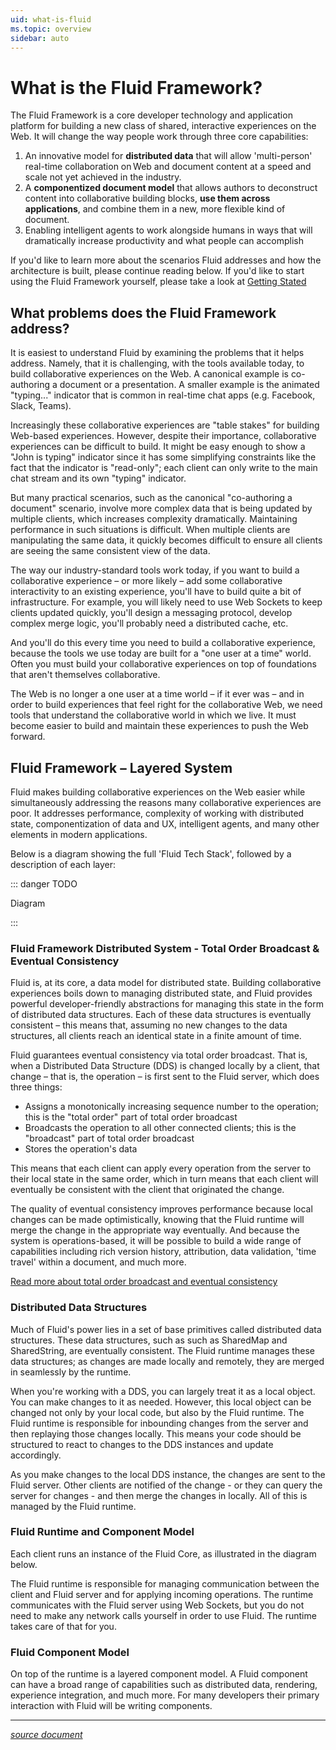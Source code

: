 ```yaml
---
uid: what-is-fluid
ms.topic: overview
sidebar: auto
---
```


# What is the Fluid Framework?

The Fluid Framework is a core developer technology and application platform for building a new class of shared,
interactive experiences on the Web. It will change the way people work through three core capabilities:

1. An innovative model for **distributed data** that will allow 'multi-person' real-time collaboration on Web and document
   content at a speed and scale not yet achieved in the industry.
2. A **componentized document model** that allows authors to deconstruct content into collaborative building blocks,
   **use them across applications**, and combine them in a new, more flexible kind of document.
3. Enabling intelligent agents to work alongside humans in ways that will dramatically increase productivity and what
   people can accomplish

If you'd like to learn more about the scenarios Fluid addresses and how the architecture is built, please continue reading below. If you'd like to start using the Fluid Framework yourself, please take a look at [Getting Stated](./docs/getting-started.md)

## What problems does the Fluid Framework address?

It is easiest to understand Fluid by examining the problems that it helps address. Namely, that it is challenging, with
the tools available today, to build collaborative experiences on the Web. A canonical example is co-authoring a document
or a presentation. A smaller example is the animated "typing..."  indicator that is common in real-time chat apps (e.g.
Facebook, Slack, Teams).

Increasingly these collaborative experiences are "table stakes" for building Web-based experiences. However, despite
their importance, collaborative experiences can be difficult to build. It might be easy enough to show a "John is
typing" indicator since it has some simplifying constraints like the fact that the indicator is "read-only"; each client
can only write to the main chat stream and its own "typing" indicator.

But many practical scenarios, such as the canonical "co-authoring a document" scenario, involve more complex data that
is being updated by multiple clients, which increases complexity dramatically. Maintaining performance in such
situations is difficult. When multiple clients are manipulating the same data, it quickly becomes difficult to ensure
all clients are seeing the same consistent view of the data.

The way our industry-standard tools work today, if you want to build a collaborative experience – or more likely – add
some collaborative interactivity to an existing experience, you'll have to build quite a bit of infrastructure. For
example, you will likely need to use Web Sockets to keep clients updated quickly, you'll design a messaging protocol,
develop complex merge logic, you'll probably need a distributed cache, etc.

And you'll do this every time you need to build a collaborative experience, because the tools we use today are built for
a "one user at a time" world. Often you must build your collaborative experiences on top of foundations that aren't
themselves collaborative.

The Web is no longer a one user at a time world – if it ever was – and in order to build experiences that feel right for
the collaborative Web, we need tools that understand the collaborative world in which we live. It must become easier to
build and maintain these experiences to push the Web forward.

## Fluid Framework – Layered System

Fluid makes building collaborative experiences on the Web easier while simultaneously addressing the reasons many
collaborative experiences are poor. It addresses performance, complexity of working with distributed state,
componentization of data and UX, intelligent agents, and many other elements in modern applications.

Below is a diagram showing the full 'Fluid Tech Stack', followed by a description of each layer:

::: danger TODO

Diagram

:::

### Fluid Framework Distributed System - Total Order Broadcast & Eventual Consistency

Fluid is, at its core, a data model for distributed state. Building collaborative experiences boils down to managing
distributed state, and Fluid provides powerful developer-friendly abstractions for managing this state in the form of
distributed data structures. Each of these data structures is eventually consistent – this means that, assuming no new
changes to the data structures, all clients reach an identical state in a finite amount of time.

Fluid guarantees eventual consistency via total order broadcast. That is, when a Distributed Data Structure (DDS) is
changed locally by a client, that change – that is, the operation – is first sent to the Fluid server, which does three
things:

- Assigns a monotonically increasing sequence number to the operation; this is the "total order" part of total order broadcast
- Broadcasts the operation to all other connected clients; this is the "broadcast" part of total order broadcast
- Stores the operation's data

This means that each client can apply every operation from the server to their local state in the same order, which in
turn means that each client will eventually be consistent with the client that originated the change.

The quality of eventual consistency improves performance because local changes can be made optimistically, knowing that
the Fluid runtime will merge the change in the appropriate way eventually. And because the system is operations-based,
it will be possible to build a wide range of capabilities including rich version history, attribution, data validation,
'time travel' within a document, and much more.

[Read more about total order broadcast and eventual consistency](./how/tob.md)

### Distributed Data Structures

Much of Fluid's power lies in a set of base primitives called distributed data structures. These data structures, such
as such as SharedMap and SharedString, are eventually consistent. The Fluid runtime manages these data structures; as
changes are made locally and remotely, they are merged in seamlessly by the runtime.

When you're working with a DDS, you can largely treat it as a local object. You can make changes to it as needed.
However, this local object can be changed not only by your local code, but also by the Fluid runtime. The Fluid runtime
is responsible for inbounding changes from the server and then replaying those changes locally. This means your code
should be structured to react to changes to the DDS instances and update accordingly.

As you make changes to the local DDS instance, the changes are sent to the Fluid server. Other clients are notified of
the change - or they can query the server for changes - and then merge the changes in locally. All of this is managed by
the Fluid runtime.

### Fluid Runtime and Component Model

Each client runs an instance of the Fluid Core, as illustrated in the diagram below.

The Fluid runtime is responsible for managing communication between the client and Fluid server and for applying
incoming operations. The runtime communicates with the Fluid server using Web Sockets, but you do not need to make any
network calls yourself in order to use Fluid. The runtime takes care of that for you.

### Fluid Component Model

On top of the runtime is a layered component model. A Fluid component can have a broad range of capabilities such as
distributed data, rendering, experience integration, and much more. For many developers their primary interaction with
Fluid will be writing components.

<vue-markdown v-if="$themeConfig.DOCS_AUDIENCE === 'internal'">

***

_[source document](https://microsoft.sharepoint.com/:w:/t/Prague/ESoVbMxYtoJKp1CqUUsycjYBuURKe1x3Bwgp4_2yCzrH3A?e=KeWZQd)_
</vue-markdown>
